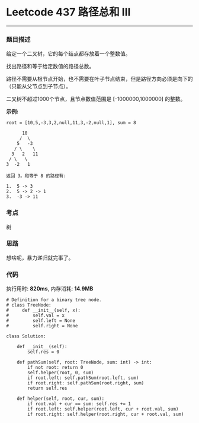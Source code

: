 # Leetcode 437 路径总和 III
***
### 题目描述

给定一个二叉树，它的每个结点都存放着一个整数值。

找出路径和等于给定数值的路径总数。

路径不需要从根节点开始，也不需要在叶子节点结束，但是路径方向必须是向下的（只能从父节点到子节点）。

二叉树不超过1000个节点，且节点数值范围是 [-1000000,1000000] 的整数。


**示例:**

    root = [10,5,-3,3,2,null,11,3,-2,null,1], sum = 8

          10
         /  \
        5   -3
       / \    \
      3   2   11
     / \   \
    3  -2   1

    返回 3。和等于 8 的路径有:

    1.  5 -> 3
    2.  5 -> 2 -> 1
    3.  -3 -> 11


### 考点

树


### 思路

想啥呢，暴力递归就完事了。

### 代码
执行用时: **820ms**, 内存消耗: **14.9MB**

```
# Definition for a binary tree node.
# class TreeNode:
#     def __init__(self, x):
#         self.val = x
#         self.left = None
#         self.right = None

class Solution:
    
    def __init__(self):
        self.res = 0
    
    def pathSum(self, root: TreeNode, sum: int) -> int:
        if not root: return 0
        self.helper(root, 0, sum)
        if root.left: self.pathSum(root.left, sum)
        if root.right: self.pathSum(root.right, sum)
        return self.res
                 
    def helper(self, root, cur, sum):
        if root.val + cur == sum: self.res += 1
        if root.left: self.helper(root.left, cur + root.val, sum)
        if root.right: self.helper(root.right, cur + root.val, sum)
```

